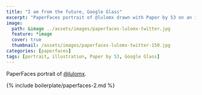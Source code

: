 ```yaml
---
title: "I am from the future, Google Glass"
excerpt: "PaperFaces portrait of @lulomx drawn with Paper by 53 on an iPad."
image: 
  path: &image ../assets/images/paperfaces-lulomx-twitter.jpg 
  feature: *image
  cover: true
  thumbnail: /assets/images/paperfaces-lulomx-twitter-150.jpg
categories: [paperfaces]
tags: [portrait, illustration, Paper by 53, Google Glass]
---
```


PaperFaces portrait of [@lulomx](https://twitter.com/lulomx).

{% include boilerplate/paperfaces-2.md %}
